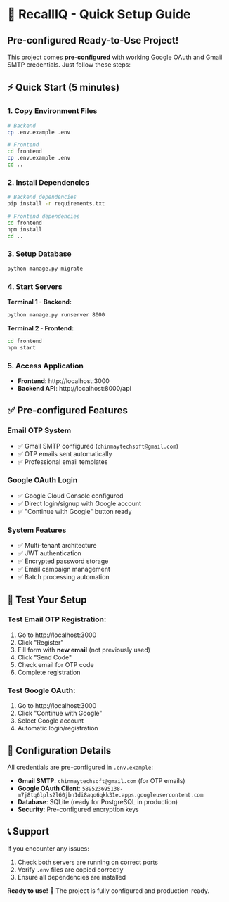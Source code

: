 # 🚀 RecallIQ - Quick Setup Guide

## Pre-configured Ready-to-Use Project!

This project comes **pre-configured** with working Google OAuth and Gmail SMTP credentials. Just follow these steps:

## ⚡ Quick Start (5 minutes)

### 1. **Copy Environment Files**
```bash
# Backend
cp .env.example .env

# Frontend  
cd frontend
cp .env.example .env
cd ..
```

### 2. **Install Dependencies**
```bash
# Backend dependencies
pip install -r requirements.txt

# Frontend dependencies
cd frontend
npm install
cd ..
```

### 3. **Setup Database**
```bash
python manage.py migrate
```

### 4. **Start Servers**

**Terminal 1 - Backend:**
```bash
python manage.py runserver 8000
```

**Terminal 2 - Frontend:**
```bash
cd frontend
npm start
```

### 5. **Access Application**
- **Frontend**: http://localhost:3000
- **Backend API**: http://localhost:8000/api

## ✅ Pre-configured Features

### **Email OTP System**
- ✅ Gmail SMTP configured (`chinmaytechsoft@gmail.com`)
- ✅ OTP emails sent automatically
- ✅ Professional email templates

### **Google OAuth Login**
- ✅ Google Cloud Console configured
- ✅ Direct login/signup with Google account
- ✅ "Continue with Google" button ready

### **System Features**
- ✅ Multi-tenant architecture
- ✅ JWT authentication
- ✅ Encrypted password storage
- ✅ Email campaign management
- ✅ Batch processing automation

## 🧪 Test Your Setup

### Test Email OTP Registration:
1. Go to http://localhost:3000
2. Click "Register"
3. Fill form with **new email** (not previously used)
4. Click "Send Code"
5. Check email for OTP code
6. Complete registration

### Test Google OAuth:
1. Go to http://localhost:3000  
2. Click "Continue with Google"
3. Select Google account
4. Automatic login/registration

## 🔧 Configuration Details

All credentials are pre-configured in `.env.example`:

- **Gmail SMTP**: `chinmaytechsoft@gmail.com` (for OTP emails)
- **Google OAuth Client**: `589523695138-m7j8tq6lpls2l60jbn1di8aqo6qkk31e.apps.googleusercontent.com`
- **Database**: SQLite (ready for PostgreSQL in production)
- **Security**: Pre-configured encryption keys

## 📞 Support

If you encounter any issues:
1. Check both servers are running on correct ports
2. Verify `.env` files are copied correctly
3. Ensure all dependencies are installed

**Ready to use!** 🎉 The project is fully configured and production-ready.

